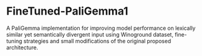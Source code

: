 # FineTuned-PaliGemma1
A PaliGemma implementation for improving model performance on lexically similar yet semantically divergent input using Winoground dataset, fine-tuning strategies and small modifications of the original proposed architecture.
